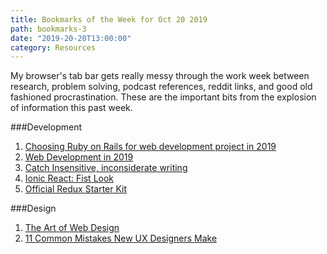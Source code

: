 ```yaml
---
title: Bookmarks of the Week for Oct 20 2019
path: bookmarks-3
date: "2019-20-20T13:00:00"
category: Resources
---
```

My browser's tab bar gets really messy through the work week between research, problem solving, podcast references, reddit links, and good old fashioned procrastination. These are the important bits from the explosion of information this past week.


###Development
1. [Choosing Ruby on Rails for web development project in 2019](https://news.ycombinator.com/item?id=20039589)
1. [Web Development in 2019](https://www.youtube.com/watch?v=UnTQVlqmDQ0)
1. [Catch Insensitive, inconsiderate writing](https://alexjs.com/)
1. [Ionic React: Fist Look](https://dev.to/dabit3/ionic-react-first-look-104l)
1. [Official Redux Starter Kit](https://github.com/reduxjs/redux-starter-kit/releases/tag/v1.0.0)

###Design
1. [The Art of Web Design](https://www.youtube.com/watch?v=3iVVM_DgWY4)
1. [11 Common Mistakes New UX Designers Make](https://www.uigoodies.com/blog/11-common-mistakes-new-ux-designers-make.html)

